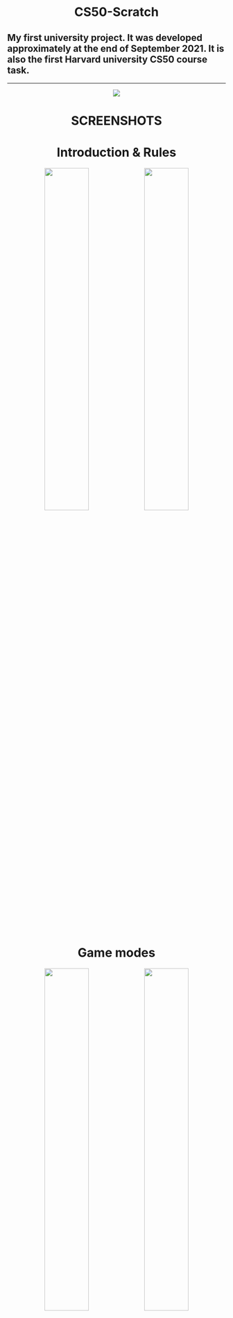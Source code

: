 <h1 align="center">CS50-Scratch</h1>

<h2 text-align="justify">My first university project. It was developed approximately at the end of September 2021. It is also the first Harvard university CS50 course task.</h1>
<hr>

<div align="center">
  <a href="https://scratch.mit.edu/">
    <img src="https://user-images.githubusercontent.com/65392617/198061236-caf7f760-6b5a-449c-84d8-6eb97866cfb1.png">
  </a>
  
  <h1><b>SCREENSHOTS</b></h1>
  
  <div margin-top="40px">
    <h1>Introduction & Rules</h1>
    <img width="45%" src="https://user-images.githubusercontent.com/65392617/198009211-6b391b1f-b1af-4797-9075-5f0ef67ce6ba.png">
    <img width="45%" src="https://user-images.githubusercontent.com/65392617/198009303-3a8c4fbe-b648-4044-8604-3038846f52cc.png">
  </div>

  <div margin-top="40px">
    <h1>Game modes</h1>
    <img width="45%" src="https://user-images.githubusercontent.com/65392617/198009381-a7ed609c-619c-44a3-a884-3b2873f8b300.png">
    <img width="45%" src="https://user-images.githubusercontent.com/65392617/198009609-a68f9d4b-1f01-48ff-b7ba-c4a29f5d28c2.png">
  </div>

  <div margin-top="40px">
    <h1>Gameplay</h1>
    <img width="45%" src="https://user-images.githubusercontent.com/65392617/198010726-b7ed7b2b-09bc-431f-8085-0f4afa8746f0.png">
    <img width="45%" src="https://user-images.githubusercontent.com/65392617/198009752-61ca985d-68b8-4553-b6b6-5922e970a12d.png">
    <img width="45%" src="https://user-images.githubusercontent.com/65392617/198010592-29fa3afb-2561-444d-a573-241d8563f4b8.png">
    <img width="45%" src="https://user-images.githubusercontent.com/65392617/198055086-f09effd8-614f-4fbe-9633-d6c0a88918bd.png">
    <img width="45%" src="https://user-images.githubusercontent.com/65392617/198011626-36b2d11e-ca5c-42b7-a27f-3c68d0813e90.png">
    <img width="45%" src="https://user-images.githubusercontent.com/65392617/198010299-4b49455c-907b-43ba-aef8-83a5bdc96aff.png">
  </div>

  <div margin-top="40px">
    <h1>Game endings</h1>
    <img width="45%" src="https://user-images.githubusercontent.com/65392617/198010385-0aae608f-1cb6-4974-afef-92270124c32d.png">
    <img width="45%" src="https://user-images.githubusercontent.com/65392617/198026671-d408f807-7e1f-4a5a-b533-2b12b81c32e3.png">
  </div>
</div>
